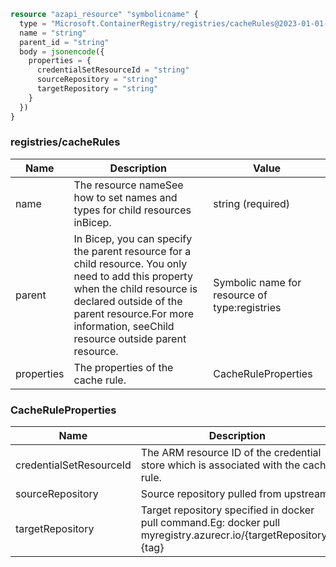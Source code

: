 ```terraform
resource "azapi_resource" "symbolicname" {
  type = "Microsoft.ContainerRegistry/registries/cacheRules@2023-01-01-preview"
  name = "string"
  parent_id = "string"
  body = jsonencode({
    properties = {
      credentialSetResourceId = "string"
      sourceRepository = "string"
      targetRepository = "string"
    }
  })
}

```

### registries/cacheRules

| Name | Description | Value |
|-|-|-|
| name | The resource nameSee how to set names and types for child resources inBicep. | string (required) |
| parent | In Bicep, you can specify the parent resource for a child resource. You only need to add this property when the child resource is declared outside of the parent resource.For more information, seeChild resource outside parent resource. | Symbolic name for resource of type:registries |
| properties | The properties of the cache rule. | CacheRuleProperties |


### CacheRuleProperties

| Name | Description | Value |
|-|-|-|
| credentialSetResourceId | The ARM resource ID of the credential store which is associated with the cache rule. | string |
| sourceRepository | Source repository pulled from upstream. | string |
| targetRepository | Target repository specified in docker pull command.Eg: docker pull myregistry.azurecr.io/{targetRepository}:{tag} | string |


